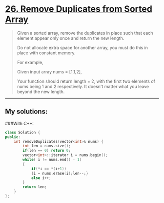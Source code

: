 [26. Remove Duplicates from Sorted Array](https://leetcode.com/problems/remove-duplicates-from-sorted-array/)
=========================================
>
>Given a sorted array, remove the duplicates in place such that each element appear only once and return the new length.
>
>Do not allocate extra space for another array, you must do this in place with constant memory.
>
>For example,
>
>Given input array nums = [1,1,2],
>
>Your function should return length = 2, with the first two elements of nums being 1 and 2 respectively. It doesn't matter what you leave beyond the new length. 
>

----------
## My solutions:
###With C++:

```C++
class Solution {
public:
    int removeDuplicates(vector<int>& nums) {
        int len = nums.size();
        if(len == 0) return 0;
        vector<int>::iterator i = nums.begin();
        while( i != nums.end() - 1)
        {
            if(*i == *(i+1))
            {i = nums.erase(i);len--;}
            else i++;
        }
        return len;
    }
};
```

